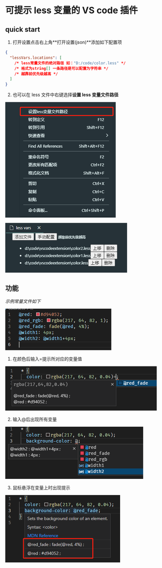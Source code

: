 # 可提示 less 变量的 VS code 插件

## quick start

1. 打开设置点击右上角**打开设置(json)**添加如下配置项

```json
{
  "lessVars.locations": [
    /* less常量文件的绝对路径 如："D:/code/color.less" */
    /* 格式为string[] 一条路径是可以配置为字符串 */
    /* 越靠前优先级越高 */
  ]
}
```

2. 也可以在 less 文件中右键选择**设置 less 变量文件路径**

![avatar](/images/start1.png)

![avatar](/images/start2.png)

## 功能

_示例常量文件如下_

![avatar](/images/list1.png)

1. 在颜色后输入=提示所对应的变量值

![avatar](/images/list2.png)

2. 输入@后出现所有变量

![avatar](/images/list3.png)

3. 鼠标悬浮在变量上时出现提示

![avatar](/images/list4.png)

